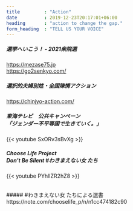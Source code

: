 ```yaml
---
title         : "Action"
date          : 2019-12-23T20:17:01+06:00
heading       : "action to change the gap."
form_heading  : "TELL US YOUR VOICE"
---
```


##### 選挙へいこう！ - 2021衆院選
https://mezase75.jp  
https://go2senkyo.com/

##### 選択的夫婦別姓・全国陳情アクション 
https://chinjyo-action.com/
##### 東海テレビ　公共キャンペーン<br>「ジェンダー不平等国で生きていく。」
{{< youtube SxORv3sBvXg >}}
<br />
##### Choose Life Project<br>Don’t Be Silent #わきまえない女 たち
{{< youtube PYhlIZR2hZ8 >}}

<br />
##### #わきまえない女 たちによる選書
https://note.com/chooselife_p/n/n1cc474182c90
